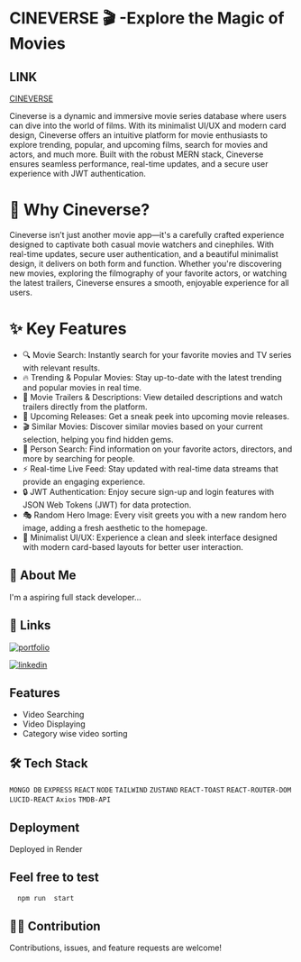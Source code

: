
# CINEVERSE 🎬 -Explore the Magic of Movies
## LINK 
[CINEVERSE](https://cineverse-rgh2.onrender.com/)

Cineverse is a dynamic and immersive movie series database where users can dive into the world of films. With its minimalist UI/UX and modern card design, Cineverse offers an intuitive platform for movie enthusiasts to explore trending, popular, and upcoming films, search for movies and actors, and much more. Built with the robust MERN stack, Cineverse ensures seamless performance, real-time updates, and a secure user experience with JWT authentication.

# 🌟 Why Cineverse?

Cineverse isn’t just another movie app—it's a carefully crafted experience designed to captivate both casual movie watchers and cinephiles. With real-time updates, secure user authentication, and a beautiful minimalist design, it delivers on both form and function. Whether you're discovering new movies, exploring the filmography of your favorite actors, or watching the latest trailers, Cineverse ensures a smooth, enjoyable experience for all users.

# ✨ Key Features
- 🔍 Movie Search: Instantly search for your favorite movies and TV series with relevant results.
- 🔥 Trending & Popular Movies: Stay up-to-date with the latest trending and popular movies in real time.
- 🎥 Movie Trailers & Descriptions: View detailed descriptions and watch trailers directly from the platform.
- 📅 Upcoming Releases: Get a sneak peek into upcoming movie releases.
- 🎬 Similar Movies: Discover similar movies based on your current selection, helping you find hidden gems.
- 👤 Person Search: Find information on your favorite actors, directors, and more by searching for people.
- ⚡ Real-time Live Feed: Stay updated with real-time data streams that provide an engaging experience.
- 🔒 JWT Authentication: Enjoy secure sign-up and login features with JSON Web Tokens (JWT) for data protection.
- 🎭 Random Hero Image: Every visit greets you with a new random hero image, adding a fresh aesthetic to the homepage.
- 🎨 Minimalist UI/UX: Experience a clean and sleek interface designed with modern card-based layouts for better user interaction.
## 🚀 About Me
I'm a aspiring  full stack developer...

## 🔗 Links
[![portfolio](https://img.shields.io/badge/my_portfolio-000?style=for-the-badge&logo=ko-fi&logoColor=white)](https://next-folio-bay.vercel.app/)

[![linkedin](https://img.shields.io/badge/linkedin-0A66C2?style=for-the-badge&logo=linkedin&logoColor=white)](https://www.linkedin.com/in/mrinal-singha-754b57249/)
## Features

- Video Searching
- Video Displaying 
- Category wise video sorting


## 🛠️ Tech Stack 

`MONGO DB`
`EXPRESS`
`REACT`
`NODE`
`TAILWIND`
`ZUSTAND`
`REACT-TOAST`
`REACT-ROUTER-DOM`
`LUCID-REACT`
`Axios`
`TMDB-API`

## Deployment

Deployed in Render


## Feel free to test
```bash
  npm run  start
```


## 👨‍💻 Contribution
Contributions, issues, and feature requests are welcome!

